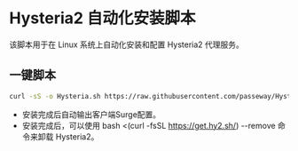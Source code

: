 # Hysteria2 自动化安装脚本

该脚本用于在 Linux 系统上自动化安装和配置 Hysteria2 代理服务。

## 一键脚本

```bash
curl -sS -o Hysteria.sh https://raw.githubusercontent.com/passeway/Hysteria/main/Hysteria.sh  && chmod +x Hysteria.sh && ./Hysteria.sh
```

- 安装完成后自动输出客户端Surge配置。
- 安装完成后，可以使用 bash <(curl -fsSL https://get.hy2.sh/) --remove 命令来卸载 Hysteria2。
